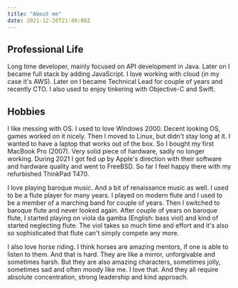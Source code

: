 ```yaml
---
title: "About me"
date: 2021-12-26T21:49:08Z
---
```


## Professional Life
Long time developer, mainly focused on API development in Java. Later on I became full stack by adding JavaScript. I love working with cloud (in my case it's AWS). Later on I became Technical Lead for couple of years and recently CTO. I also used to enjoy tinkering with Objective-C and Swift.

## Hobbies
I like messing with OS. I used to love Windows 2000. Decent looking OS, games worked on it nicely. Then I moved to Linux, but didn't stay long at it. I wanted to have a laptop that works out of the box. So I bought my first MacBook Pro (2007). Very solid piece of hardware, sadly no longer working. During 2021 I got fed up by Apple's direction with their software and hardware quality and went to FreeBSD. So far I feel happy there with my refurbished ThinkPad T470.

I love playing baroque music. And a bit of renaissance music as well. I used to be a flute player for many years. I played on modern flute and I used to be a member of a marching band for couple of years. Then I switched to baroque flute and never looked again. After couple of years on baroque flute, I started playing on viola da gamba (English: bass viol) and kind of started neglecting flute. The viol takes so much time and effort and it's also so sophisticated that flute can't simply compete any more.

I also love horse riding. I think horses are amazing mentors, if one is able to listen to them. And that is hard. They are like a mirror, unforgivable and sometimes harsh. But they are also amazing characters, sometimes jolly, sometimes sad and often moody like me. I love that. And they all require absolute concentration, strong leadership and kind approach.
